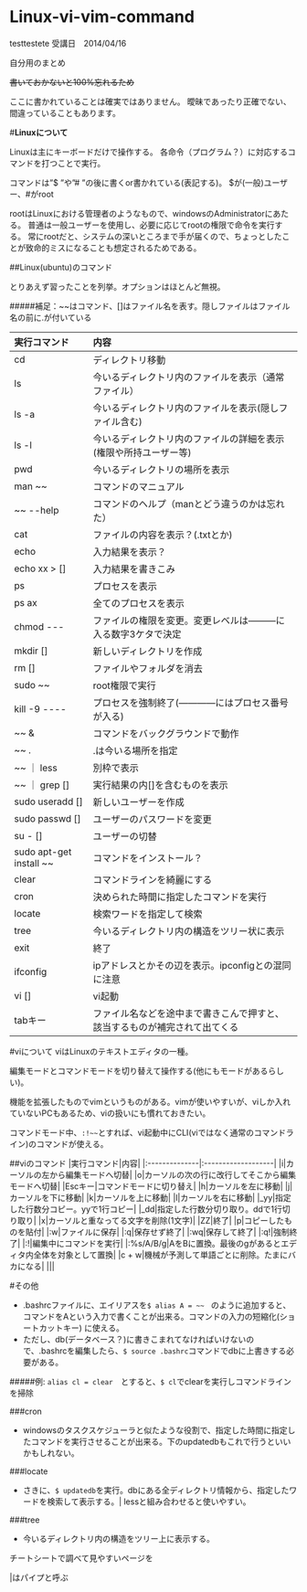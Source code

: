 Linux-vi-vim-command
====================
testtestete
受講日　2014/04/16

自分用のまとめ

~~書いておかないと100%忘れるため~~

ここに書かれていることは確実ではありません。
曖昧であったり正確でない、間違っていることもあります。


#**Linuxについて**

Linuxは主にキーボードだけで操作する。
各命令（プログラム？）に対応するコマンドを打つことで実行。

コマンドは”$ ”や”# ”の後に書くor書かれている(表記する)。
$が(一般)ユーザー、#がroot


rootはLinuxにおける管理者のようなもので、windowsのAdministratorにあたる。
普通は一般ユーザーを使用し、必要に応じてrootの権限で命令を実行する。
常にrootだと、システムの深いところまで手が届くので、ちょっとしたことが致命的ミスになることも想定されるためである。



##Linux(ubuntu)のコマンド

とりあえず習ったことを列挙。オプションはほとんど無視。

#####補足：~~はコマンド、[]はファイル名を表す。隠しファイルはファイル名の前に.が付いている


|実行コマンド|内容|
|:----------------|:-----------------------|
|cd|ディレクトリ移動|
|ls|今いるディレクトリ内のファイルを表示（通常ファイル）|
|ls -a|今いるディレクトリ内のファイルを表示(隠しファイル含む)|
|ls -l|今いるディレクトリ内のファイルの詳細を表示(権限や所持ユーザー等)|
|pwd|今いるディレクトリの場所を表示|
|man ~~|コマンドのマニュアル|
|~~ --help|コマンドのヘルプ（manとどう違うのかは忘れた）|
|cat|ファイルの内容を表示？(.txtとか)|
|echo|入力結果を表示？|
|echo xx > []|入力結果を書きこみ|
|ps|プロセスを表示|
|ps ax|全てのプロセスを表示|
|chmod ---|ファイルの権限を変更。変更レベルは―――に入る数字3ケタで決定|
|mkdir []|新しいディレクトリを作成|
|rm []|ファイルやフォルダを消去|
|sudo ~~|root権限で実行|
|kill -9 ----|プロセスを強制終了(――――にはプロセス番号が入る)|
|~~ &|コマンドをバックグラウンドで動作|
|~~ .|.は今いる場所を指定|
|~~ ｜ less|別枠で表示|
|~~ ｜ grep []|実行結果の内[]を含むものを表示|
|sudo useradd []|新しいユーザーを作成|
|sudo passwd []|ユーザーのパスワードを変更|
|su - []|ユーザーの切替|
|sudo apt-get install ~~|コマンドをインストール？|
|clear|コマンドラインを綺麗にする|
|cron|決められた時間に指定したコマンドを実行|
|locate|検索ワードを指定して検索|
|tree|今いるディレクトリ内の構造をツリー状に表示|
|exit|終了|
|ifconfig|ipアドレスとかその辺を表示。ipconfigとの混同に注意|
|vi []|vi起動|
|tabキー|ファイル名などを途中まで書きこんで押すと、該当するものが補完されて出てくる|



#viについて
viはLinuxのテキストエディタの一種。

編集モードとコマンドモードを切り替えて操作する(他にもモードがあるらしい)。

機能を拡張したものでvimというものがある。vimが使いやすいが、viしか入れていないPCもあるため、viの扱いにも慣れておきたい。

コマンドモード中、`:!~~`とすれば、vi起動中にCLI(viではなく通常のコマンドライン)のコマンドが使える。


##viのコマンド
|実行コマンド|内容|
|:--------------|:-------------------|
|i|カーソルの左から編集モードへ切替|
|o|カーソルの次の行に改行してそこから編集モードへ切替|
|Escキー|コマンドモードに切り替え|
|h|カーソルを左に移動|
|j|カーソルを下に移動|
|k|カーソルを上に移動|
|l|カーソルを右に移動|
|_yy|指定した行数分コピー。yyで1行コピー|
|_dd|指定した行数分切り取り。ddで1行切り取り|
|x|カーソルと重なってる文字を削除(1文字)|
|ZZ|終了|
|p|コピーしたものを貼付|
|:w|ファイルに保存|
|:q|保存せず終了|
|:wq|保存して終了|
|:q!|強制終了|
|:!|編集中にコマンドを実行|
|:%s/A/B/g|AをBに置換。最後のgがあるとエディタ内全体を対象として置換|
|c + w|機械が予測して単語ごとに削除。たまにバカになる|
|||


#その他
- .bashrcファイルに、エイリアスを`$ alias A = ~~　`のように追加すると、コマンドをAという入力で書くことが出来る。コマンドの入力の短縮化(ショートカットキー) に使える。
- ただし、db(データベース？)に書きこまれてなければいけないので、.bashrcを編集したら、`$ source .bashrc`コマンドでdbに上書きする必要がある。

#####例: `alias cl = clear`　とすると、`$ cl`でclearを実行しコマンドラインを掃除


###cron
- windowsのタスクスケジューラと似たような役割で、指定した時間に指定したコマンドを実行させることが出来る。下のupdatedbもこれで行うといいかもしれない。


###locate
- さきに、`$ updatedb`を実行。dbにある全ディレクトリ情報から、指定したワードを検索して表示する。| lessと組み合わせると使いやすい。

###tree
- 今いるディレクトリ内の構造をツリー上に表示する。


チートシートで調べて見やすいページを

|はパイプと呼ぶ
